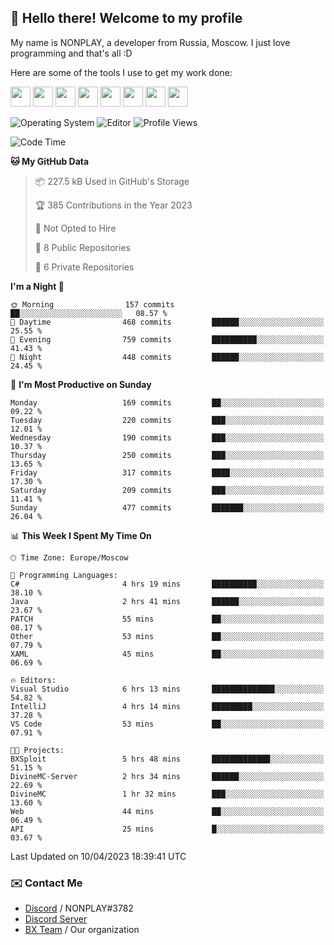 ## :wave: Hello there! Welcome to my profile

My name is NONPLAY, a developer from Russia, Moscow. I just love programming and that's all :D

Here are some of the tools I use to get my work done:

<kbd><img height="32" src="https://img.icons8.com/color/2x/visual-studio-code-2019.png"></kbd>
<kbd><img height="32" src="https://img.icons8.com/color/2x/linux.png"></kbd>
<kbd><img height="32" src="https://img.icons8.com/fluent/2x/console.png"></kbd>
<kbd><img height="32" src="https://img.icons8.com/color/2x/open-source.png"></kbd>
<kbd><img height="32" src="https://img.icons8.com/color/2x/git.png"></kbd>
<kbd><img height="32" src="https://img.icons8.com/color/2x/nginx.png"></kbd>
<a href="?#gh-light-mode-only"><kbd><img height="32" src="https://img.icons8.com/metro/2x/mysql.png"></kbd></a>
<a href="?#gh-dark-mode-only"><kbd><img height="32" src="https://img.icons8.com/FFFFFF/metro/2x/mysql.png"></kbd></a>

![Operating System](https://img.shields.io/badge/OS-Windows%2010%20Pro-informational?style=for-the-badge&logo=Windows&logoColor=white&color=007ec6)
![Editor](https://img.shields.io/badge/Editor-VS%20Code-informational?style=for-the-badge&logo=Visual%20Studio%20Code&logoColor=white&color=007ec6)
![Profile Views](https://komarev.com/ghpvc/?username=NONPLAYT&color=blue&style=for-the-badge)

<!--START_SECTION:waka-->
![Code Time](http://img.shields.io/badge/Code%20Time-122%20hrs%2046%20mins-blue)

**🐱 My GitHub Data** 

> 📦 227.5 kB Used in GitHub's Storage 
 > 
> 🏆 385 Contributions in the Year 2023
 > 
> 🚫 Not Opted to Hire
 > 
> 📜 8 Public Repositories 
 > 
> 🔑 6 Private Repositories 
 > 
**I'm a Night 🦉** 

```text
🌞 Morning                157 commits         ██░░░░░░░░░░░░░░░░░░░░░░░   08.57 % 
🌆 Daytime                468 commits         ██████░░░░░░░░░░░░░░░░░░░   25.55 % 
🌃 Evening                759 commits         ██████████░░░░░░░░░░░░░░░   41.43 % 
🌙 Night                  448 commits         ██████░░░░░░░░░░░░░░░░░░░   24.45 % 
```
📅 **I'm Most Productive on Sunday** 

```text
Monday                   169 commits         ██░░░░░░░░░░░░░░░░░░░░░░░   09.22 % 
Tuesday                  220 commits         ███░░░░░░░░░░░░░░░░░░░░░░   12.01 % 
Wednesday                190 commits         ███░░░░░░░░░░░░░░░░░░░░░░   10.37 % 
Thursday                 250 commits         ███░░░░░░░░░░░░░░░░░░░░░░   13.65 % 
Friday                   317 commits         ████░░░░░░░░░░░░░░░░░░░░░   17.30 % 
Saturday                 209 commits         ███░░░░░░░░░░░░░░░░░░░░░░   11.41 % 
Sunday                   477 commits         ███████░░░░░░░░░░░░░░░░░░   26.04 % 
```


📊 **This Week I Spent My Time On** 

```text
🕑︎ Time Zone: Europe/Moscow

💬 Programming Languages: 
C#                       4 hrs 19 mins       ██████████░░░░░░░░░░░░░░░   38.10 % 
Java                     2 hrs 41 mins       ██████░░░░░░░░░░░░░░░░░░░   23.67 % 
PATCH                    55 mins             ██░░░░░░░░░░░░░░░░░░░░░░░   08.17 % 
Other                    53 mins             ██░░░░░░░░░░░░░░░░░░░░░░░   07.79 % 
XAML                     45 mins             ██░░░░░░░░░░░░░░░░░░░░░░░   06.69 % 

🔥 Editors: 
Visual Studio            6 hrs 13 mins       ██████████████░░░░░░░░░░░   54.82 % 
IntelliJ                 4 hrs 14 mins       █████████░░░░░░░░░░░░░░░░   37.28 % 
VS Code                  53 mins             ██░░░░░░░░░░░░░░░░░░░░░░░   07.91 % 

🐱‍💻 Projects: 
BXSploit                 5 hrs 48 mins       █████████████░░░░░░░░░░░░   51.15 % 
DivineMC-Server          2 hrs 34 mins       ██████░░░░░░░░░░░░░░░░░░░   22.69 % 
DivineMC                 1 hr 32 mins        ███░░░░░░░░░░░░░░░░░░░░░░   13.60 % 
Web                      44 mins             ██░░░░░░░░░░░░░░░░░░░░░░░   06.49 % 
API                      25 mins             █░░░░░░░░░░░░░░░░░░░░░░░░   03.67 % 
```


 Last Updated on 10/04/2023 18:39:41 UTC
<!--END_SECTION:waka-->

### ✉️ Contact Me

- [Discord](https://discord.com/users/597087584090587177) / NONPLAY#3782
- [Discord Server](https://discord.gg/p7cxhw7E2M)
- [BX Team](https://github.com/BX-Team) / Our organization
